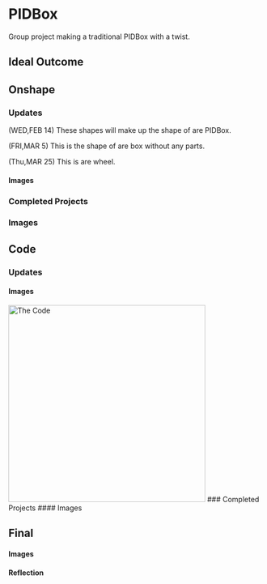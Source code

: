 # PIDBox
Group project making a traditional PIDBox with a twist. 

## Ideal Outcome 

## Onshape

### Updates
(WED,FEB 14) These shapes will make up the shape of are PIDBox. 

(FRI,MAR 5) This is the shape of are box without any parts.

(Thu,MAR 25) This is are wheel. 

#### Images 

### Completed Projects  
### Images

## Code 
### Updates 
#### Images 
<img src="blob:chrome-untrusted://media-app/484c3d45-1b55-4ab4-91bf-4fd459ea56e0" alt="The Code" width="389">
### Completed Projects 
#### Images 

## Final 
#### Images
#### Reflection 
